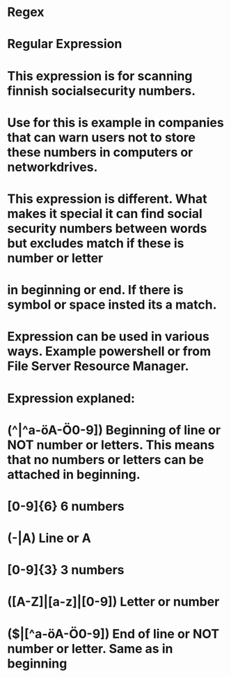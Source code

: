 # Regex
# Regular Expression
# 
# This expression is for scanning finnish socialsecurity numbers.
# Use for this is example in companies that can warn users not to store these numbers in computers or networkdrives.
# 
# This expression is different. What makes it special it can find social security numbers between words but excludes match if these is number or letter
# in beginning or end. If there is symbol or space insted its a match.

# Expression can be used in various ways. Example powershell or from File Server Resource Manager.


# Expression explaned:

# (^|^a-öA-Ö0-9])        Beginning of line or NOT number or letters. This means that no numbers or letters can be attached in beginning. 
# [0-9]{6}              6 numbers
# (-|A)                 Line or A
# [0-9]{3}              3 numbers
# ([A-Z]|[a-z]|[0-9])   Letter or number
# ($|[^a-öA-Ö0-9])      End of line or NOT number or letter. Same as in beginning

